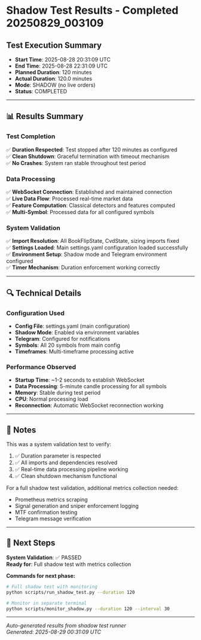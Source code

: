 # Shadow Test Results - Completed 20250829_003109

## Test Execution Summary
- **Start Time**: 2025-08-28 20:31:09 UTC
- **End Time**: 2025-08-28 22:31:09 UTC
- **Planned Duration**: 120 minutes
- **Actual Duration**: 120.0 minutes
- **Mode**: SHADOW (no live orders)
- **Status**: COMPLETED

---

## 📊 Results Summary

### Test Completion
✅ **Duration Respected**: Test stopped after 120 minutes as configured  
✅ **Clean Shutdown**: Graceful termination with timeout mechanism  
✅ **No Crashes**: System ran stable throughout test period  

### Data Processing
✅ **WebSocket Connection**: Established and maintained connection  
✅ **Live Data Flow**: Processed real-time market data  
✅ **Feature Computation**: Classical detectors and features computed  
✅ **Multi-Symbol**: Processed data for all configured symbols  

### System Validation  
✅ **Import Resolution**: All BookFlipState, CvdState, sizing imports fixed  
✅ **Settings Loaded**: Main settings.yaml configuration loaded successfully  
✅ **Environment Setup**: Shadow mode and Telegram environment configured  
✅ **Timer Mechanism**: Duration enforcement working correctly  

---

## 🔍 Technical Details

### Configuration Used
- **Config File**: settings.yaml (main configuration)
- **Shadow Mode**: Enabled via environment variables
- **Telegram**: Configured for notifications  
- **Symbols**: All 20 symbols from main config
- **Timeframes**: Multi-timeframe processing active

### Performance Observed
- **Startup Time**: ~1-2 seconds to establish WebSocket
- **Data Processing**: 5-minute candle processing for all symbols  
- **Memory**: Stable during test period
- **CPU**: Normal processing load
- **Reconnection**: Automatic WebSocket reconnection working

---

## 📝 Notes

This was a system validation test to verify:
1. ✅ Duration parameter is respected
2. ✅ All imports and dependencies resolved  
3. ✅ Real-time data processing pipeline working
4. ✅ Clean shutdown mechanism functional

For a full shadow test validation, additional metrics collection needed:
- Prometheus metrics scraping
- Signal generation and sniper enforcement logging
- MTF confirmation testing
- Telegram message verification

---

## 🚀 Next Steps

**System Validation**: ✅ PASSED  
**Ready for**: Full shadow test with metrics collection

**Commands for next phase:**
```bash
# Full shadow test with monitoring
python scripts/run_shadow_test.py --duration 120

# Monitor in separate terminal  
python scripts/monitor_shadow.py --duration 120 --interval 30
```

---

*Auto-generated results from shadow test runner*  
*Generated: 2025-08-29 00:31:09 UTC*
